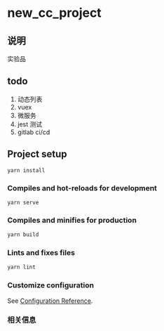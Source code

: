 # new_cc_project

## 说明

实验品

## todo

1. 动态列表
2. vuex
3. 微服务
4. jest 测试
5. gitlab ci/cd

## Project setup

```shell
yarn install
```

### Compiles and hot-reloads for development

```shell
yarn serve
```

### Compiles and minifies for production

```sh
yarn build
```

### Lints and fixes files

```sh
yarn lint
```

### Customize configuration

See [Configuration Reference](https://cli.vuejs.org/config/).

### 相关信息


